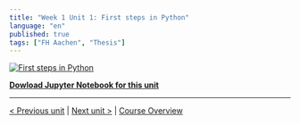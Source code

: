 ```yaml
---
title: "Week 1 Unit 1: First steps in Python"
language: "en"
published: true
tags: ["FH Aachen", "Thesis"]
---
```


[![First steps in Python](https://img.youtube.com/vi/Us6Y3uuw3-A/hqdefault.jpg)](https://youtu.be/Us6Y3uuw3-A)

[**Dowload Jupyter Notebook for this unit**](files/Week_1_Unit_1_firststeps_notebook.ipynb)

---

[< Previous unit](/teaching/python-mooc/week1_course_elements) | [Next unit >](/teaching/python-mooc/week1_unit1_selftest) |
[Course Overview](/teaching/python-mooc)